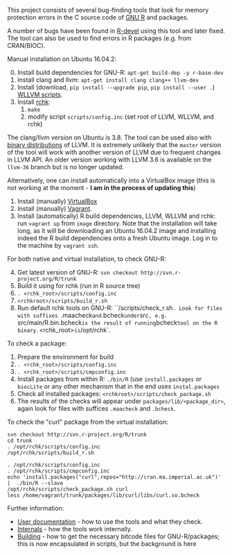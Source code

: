 
This project consists of several bug-finding tools that look for memory
protection errors in the C source code of [GNU
R](http://www.r-project.org/) and packages.  

A number of bugs have been found in [R-devel](https://svn.r-project.org/R/trunk/)
using this tool and later fixed. The tool can also be used to find errors in
R packages (e.g. from CRAN/BIOC).

Manual installation on Ubuntu 16.04.2:

0. Install build dependencies for GNU-R: `apt-get build-dep -y r-base-dev`
1. Install clang and llvm: `apt-get install clang clang++ llvm-dev`
2. Install (download, `pip install --upgrade pip`, `pip install --user .`) [WLLVM scripts](https://github.com/travitch/whole-program-llvm).
3. Install [rchk](https://github.com/kalibera/rchk.git):
	1. `make`
	2. modify script `scripts/config.inc` (set root of LLVM, WLLVM, and rchk)

The clang/llvm version on Ubuntu is 3.8. The tool can be used also with
[binary distributions](http://llvm.org/releases/download.html) of LLVM. It
is extremely unlikely that the `master` version of the tool will work with
another version of LLVM due to frequent changes in LLVM API. An older
version working with LLVM 3.6 is available on the `llvm-36` branch but is no
longer updated. 

Alternatively, one can install automatically into a VirtualBox image
(this is not working at the moment - **I am in the process of updating
this**)

1. Install (manually) [VirtualBox](https://www.virtualbox.org/wiki/Downloads)
2. Install (manually) [Vagrant](https://www.vagrantup.com/).
3. Install (automatically) R build dependencies, LLVM, WLLVM and rchk: run
`vagrant up` from `image` directory.  Note that the installation will take
long, as it will be downloading an Ubuntu 16.04.2 image and installing indeed
the R build dependencies onto a fresh Ubuntu image.  Log in to the machine
by `vagrant ssh`.

For both native and virtual installation, to check GNU-R:

4. Get latest version of GNU-R: `svn checkout http://svn.r-project.org/R/trunk`
5. Build it using for rchk (run in R source tree)
  1. `. <rchk_root>/scripts/config.inc`
  2. `<rchkroot>/scripts/build_r.sh`
6. Run default rchk tools on GNU-R: ``<rchkroot>/scripts/check_r.sh`. Look for
files with suffixes `.maacheck` and `.bcheck` under `src`, e.g. 
`src/main/R.bin.bcheck` is the result of running `bcheck` tool on the R
binary. `<rchk_root>` is `/opt/rchk`.

To check a package:

1. Prepare the environment for build
  1. `. <rchk_root>/scripts/config.inc`
  2. `. <rchk_root>/scripts/cmpconfig.inc`
2. Install packages from within R: `./bin/R` (use `install.packages` or
`biocLite` or any other mechanism that in the end uses `instal.packages`
3. Check all installed packages: `<rchkroot>/scripts/check_package.sh`
4. The results of the checks will appear under `packages/lib/<package_dir>`,
again look for files with suffices `.maacheck` and `.bcheck`.

To check the "curl" package from the virtual installation:

```
svn checkout http://svn.r-project.org/R/trunk
cd trunk
. /opt/rchk/scripts/config.inc
/opt/rchk/scripts/build_r.sh

. /opt/rchk/scripts/config.inc
. /opt/rchk/scripts/cmpconfig.inc
echo 'install.packages("curl",repos="http://cran.ma.imperial.ac.uk")' |  ./bin/R --slave
/opt/rchk/scripts/check_package.sh curl
less /home/vagrant/trunk/packages/lib/curl/libs/curl.so.bcheck
```

Further information:

* [User documentation](doc/USAGE.md) - how to use the tools and what they check.
* [Internals](doc/INTERNALS.md) - how the tools work internally.
* [Building](doc/BUILDING.md) - how to get the necessary bitcode files for GNU-R/packages; this is now encapsulated in scripts, but the background is here
